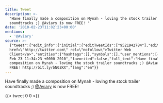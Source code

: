 ```yaml
---
title: Tweet
description: >-
  "Have finally made a composition on Mynah - loving the stock trailer
  soundtracks ;) @Aviary is now FREE! "
date: '2010-02-23T11:02:23+00:00'
mentions:
  - '@Aviary'
source: >-
  {"tweet":{"edit_info":{"initial":{"editTweetIds":["9521942784"],"editableUntil":"2010-02-23T12:34:23.000Z","editsRemaining":"5","isEditEligible":true}},"retweeted":false,"source":"<a
  href=\"http://twitter.com\" rel=\"nofollow\">Twitter Web
  Client</a>","entities":{"hashtags":[],"symbols":[],"user_mentions":[{"name":"Aviary","screen_name":"Aviary","indices":["83","90"],"id_str":"78803","id":"78803"}],"urls":[]},"display_text_range":["0","124"],"favorite_count":"0","id_str":"9521942784","truncated":false,"retweet_count":"0","id":"9521942784","created_at":"Tue
  Feb 23 11:34:23 +0000 2010","favorited":false,"full_text":"Have finally made a
  composition on Mynah - loving the stock trailer soundtracks ;) @Aviary is now
  FREE! http://bit.ly/bN0ZKX","lang":"en"}}
---
```

Have finally made a composition on Mynah - loving the stock trailer soundtracks ;) [@Aviary](https://twitter.com/@Aviary) is now FREE! 
    
{{< tweet 0 0 >}}
    
